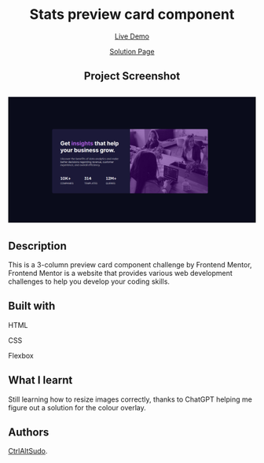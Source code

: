 <h1 align="center">Stats preview card component</h1>
<p align="center"> <a align="center" href="https://ctrlaltsudo.github.io/Stats-preview-card-component/">Live Demo</a><p>
<p align="center"> <a align="center" href="https://www.frontendmentor.io/challenges/stats-preview-card-component-8JqbgoU62/hub">Solution Page</a><p>
<h2 align="center">Project Screenshot<h2>
<p align="center">
  <img src="./images/screenshot.PNG"></img>
</p>

## Description

This is a 3-column preview card component challenge by Frontend Mentor, Frontend Mentor is a website that provides various web development challenges to help you develop your coding skills.

## Built with 

<p>HTML<p>
<p>CSS<p>
<p>Flexbox<p>

## What I learnt 
Still learning how to resize images correctly, thanks to ChatGPT helping me figure out a solution for the colour overlay. 

## Authors

<a href="https://github.com/CtrlAltSudo">CtrlAltSudo</a>.
